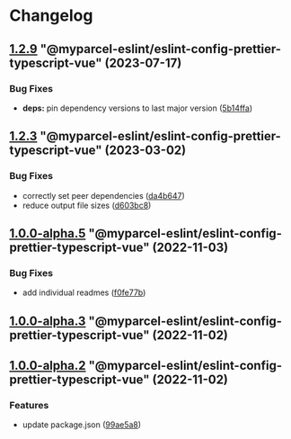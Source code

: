 # Changelog

<!-- MONODEPLOY:BELOW -->

## [1.2.9](https://github/myparcelnl/eslint/compare/@myparcel-eslint/eslint-config-prettier-typescript-vue@1.2.8...@myparcel-eslint/eslint-config-prettier-typescript-vue@1.2.9) "@myparcel-eslint/eslint-config-prettier-typescript-vue" (2023-07-17)


### Bug Fixes

* **deps:** pin dependency versions to last major version ([5b14ffa](https://github/myparcelnl/eslint/commit/5b14ffa38c220bd614d46bfe61845c40e638255c))




## [1.2.3](https://github/myparcelnl/eslint/compare/@myparcel-eslint/eslint-config-prettier-typescript-vue@1.2.2...@myparcel-eslint/eslint-config-prettier-typescript-vue@1.2.3) "@myparcel-eslint/eslint-config-prettier-typescript-vue" (2023-03-02)


### Bug Fixes

* correctly set peer dependencies ([da4b647](https://github/myparcelnl/eslint/commit/da4b6474c8f3b996ecfb3fe571c46e4c97eb0104))
* reduce output file sizes ([d603bc8](https://github/myparcelnl/eslint/commit/d603bc80a73f0911e6734fcbf2049bf110704821))




## [1.0.0-alpha.5](https://github/myparcelnl/eslint/compare/@myparcel-eslint/eslint-config-prettier-typescript-vue@1.0.0-alpha.4...@myparcel-eslint/eslint-config-prettier-typescript-vue@1.0.0-alpha.5) "@myparcel-eslint/eslint-config-prettier-typescript-vue" (2022-11-03)


### Bug Fixes

* add individual readmes ([f0fe77b](https://github/myparcelnl/eslint/commit/f0fe77bd13668afdc7472d474aa967771945ae99))




## [1.0.0-alpha.3](https://github/myparcelnl/eslint/compare/@myparcel-eslint/eslint-config-prettier-typescript-vue@1.0.0-alpha.2...@myparcel-eslint/eslint-config-prettier-typescript-vue@1.0.0-alpha.3) "@myparcel-eslint/eslint-config-prettier-typescript-vue" (2022-11-02)




## [1.0.0-alpha.2](https://github/myparcelnl/eslint/compare/@myparcel-eslint/eslint-config-prettier-typescript-vue@1.0.0-alpha.1...@myparcel-eslint/eslint-config-prettier-typescript-vue@1.0.0-alpha.2) "@myparcel-eslint/eslint-config-prettier-typescript-vue" (2022-11-02)


### Features

* update package.json ([99ae5a8](https://github/myparcelnl/eslint/commit/99ae5a866389101f92e0b7ea077306d9dabb44e4))


